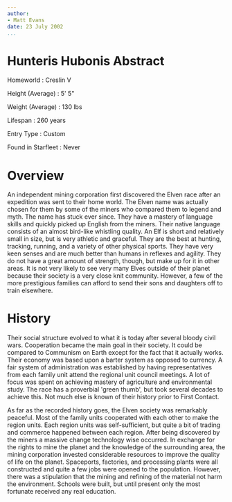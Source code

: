 ```yaml
---
author:
- Matt Evans
date: 23 July 2002
...
```


Hunteris Hubonis
Abstract
========

Homeworld
:   Creslin V

Height (Average)
:   5' 5"

Weight (Average)
:   130 lbs

Lifespan
:   260 years

Entry Type
:   Custom

Found in Starfleet
:   Never

Overview
========

An independent mining corporation first discovered the Elven race after
an expedition was sent to their home world. The Elven name was actually
chosen for them by some of the miners who compared them to legend and
myth. The name has stuck ever since. They have a mastery of language
skills and quickly picked up English from the miners. Their native
language consists of an almost bird-like whistling quality. An Elf is
short and relatively small in size, but is very athletic and graceful.
They are the best at hunting, tracking, running, and a variety of other
physical sports. They have very keen senses and are much better than
humans in reflexes and agility. They do not have a great amount of
strength, though, but make up for it in other areas. It is not very
likely to see very many Elves outside of their planet because their
society is a very close knit community. However, a few of the more
prestigious families can afford to send their sons and daughters off to
train elsewhere.

History
=======

Their social structure evolved to what it is today after several bloody
civil wars. Cooperation became the main goal in their society. It could
be compared to Communism on Earth except for the fact that it actually
works. Their economy was based upon a barter system as opposed to
currency. A fair system of administration was established by having
representatives from each family unit attend the regional unit council
meetings. A lot of focus was spent on achieving mastery of agriculture
and environmental study. The race has a proverbial 'green thumb', but
took several decades to achieve this. Not much else is known of their
history prior to First Contact.

As far as the recorded history goes, the Elven society was remarkably
peaceful. Most of the family units cooperated with each other to make
the region units. Each region units was self-sufficient, but quite a bit
of trading and commerce happened between each region. After being
discovered by the miners a massive change technology wise occurred. In
exchange for the rights to mine the planet and the knowledge of the
surrounding area, the mining corporation invested considerable resources
to improve the quality of life on the planet. Spaceports, factories, and
processing plants were all constructed and quite a few jobs were opened
to the population. However, there was a stipulation that the mining and
refining of the material not harm the environment. Schools were built,
but until present only the most fortunate received any real education.
